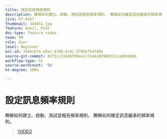 ```yaml
---
title: 設定訊息頻率規則
description: 瞭解如何建立、啟動、測試並報告頻率規則。 瞭解如何確定訊息繼承的頻率規則。
jira: KT-9367
thumbnail: 344451.jpg
feature: Email, Push
doc-type: feature video
team: PM
role: User
level: Beginner
exl-id: 76d4cb7e-a9ac-470b-bc9c-5792bf5d7482
source-git-commit: 81f5cc22d46f89ee1c7164a92988311ca6036b8b
workflow-type: ht
source-wordcount: '56'
ht-degree: 100%

---
```


# 設定訊息頻率規則

瞭解如何建立、啟動、測試並報告頻率規則。 瞭解如何確定訊息繼承的頻率規則。

>[!VIDEO](https://video.tv.adobe.com/v/344451?quality=12&learn=on)

